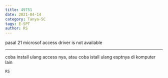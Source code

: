 ```yaml
---
title: 49751
date: 2021-04-14
category: Tanya-SC
tags: E-SPT
author: RS
---
```


pasal 21 microsof access driver is not available

---

coba install ulang access nya, atau coba istall ulang esptnya di komputer lain

`RS`
